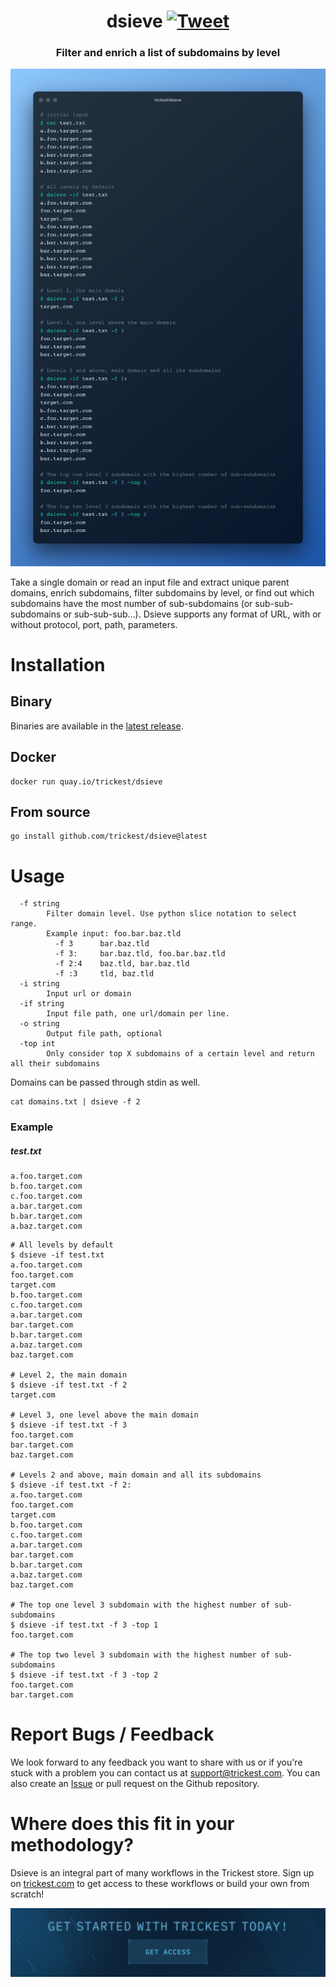 <h1 align="center">dsieve <a href="https://twitter.com/intent/tweet?text=dsieve%20-%20Filter%20and%20enrich%20a%20list%20of%20subdomains%20by%20level%20%40trick3st%0Ahttps%3A%2F%2Fgithub.com%2Ftrickest%2Fdsieve&hashtags=bugbounty,bugbountytips,infosec"><img src="https://img.shields.io/badge/Tweet--lightgrey?logo=twitter&style=social" alt="Tweet" height="20"/></a></h1>
<h3 align="center">Filter and enrich a list of subdomains by level</h3>

![dsieve](dsieve.png "dsieve")

Take a single domain or read an input file and extract unique parent domains, enrich subdomains, filter subdomains by level, or find out which subdomains have the most number of sub-subdomains (or sub-sub-subdomains or sub-sub-sub...). Dsieve supports any format of URL, with or without protocol, port, path, parameters.

# Installation
## Binary
Binaries are available in the [latest release](https://github.com/trickest/dsieve/releases/latest).

## Docker
```
docker run quay.io/trickest/dsieve
```

## From source
```
go install github.com/trickest/dsieve@latest
```

# Usage
```
  -f string
    	Filter domain level. Use python slice notation to select range.
    	Example input: foo.bar.baz.tld
    	  -f 3      bar.baz.tld
    	  -f 3:     bar.baz.tld, foo.bar.baz.tld
    	  -f 2:4    baz.tld, bar.baz.tld
    	  -f :3     tld, baz.tld
  -i string
    	Input url or domain
  -if string
    	Input file path, one url/domain per line.
  -o string
    	Output file path, optional
  -top int
    	Only consider top X subdomains of a certain level and return all their subdomains
```

Domains can be passed through stdin as well.
```
cat domains.txt | dsieve -f 2
```

### Example
##### test.txt
```
a.foo.target.com
b.foo.target.com
c.foo.target.com
a.bar.target.com
b.bar.target.com
a.baz.target.com
```

```shell script
# All levels by default
$ dsieve -if test.txt
a.foo.target.com
foo.target.com
target.com
b.foo.target.com
c.foo.target.com
a.bar.target.com
bar.target.com
b.bar.target.com
a.baz.target.com
baz.target.com

# Level 2, the main domain
$ dsieve -if test.txt -f 2
target.com

# Level 3, one level above the main domain
$ dsieve -if test.txt -f 3
foo.target.com
bar.target.com
baz.target.com

# Levels 2 and above, main domain and all its subdomains
$ dsieve -if test.txt -f 2:
a.foo.target.com
foo.target.com
target.com
b.foo.target.com
c.foo.target.com
a.bar.target.com
bar.target.com
b.bar.target.com
a.baz.target.com
baz.target.com

# The top one level 3 subdomain with the highest number of sub-subdomains
$ dsieve -if test.txt -f 3 -top 1
foo.target.com

# The top two level 3 subdomain with the highest number of sub-subdomains
$ dsieve -if test.txt -f 3 -top 2
foo.target.com
bar.target.com
```

# Report Bugs / Feedback
We look forward to any feedback you want to share with us or if you're stuck with a problem you can contact us at [support@trickest.com](mailto:support@trickest.com). You can also create an [Issue](https://github.com/trickest/dsieve/issues/new) or pull request on the Github repository.

# Where does this fit in your methodology?
Dsieve is an integral part of many workflows in the Trickest store. Sign up on [trickest.com](https://trickest.com) to get access to these workflows or build your own from scratch!

[<img src="./banner.png" />](https://trickest.io/auth/register)
